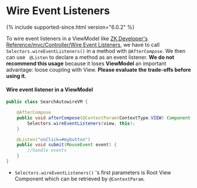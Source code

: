 # Wire Event Listeners

{% include supported-since.html version="6.0.2" %}

To wire event listeners in a ViewModel like [ZK Developer's Reference/mvc/Controller/Wire Event Listeners]({{site.baseurl}}/zk_dev_ref/mvc/wire_event_listeners), we have to call ` Selectors.wireEventListeners() ` in a method with `@AfterCompose`. We then can use ` @Listen` to declare a method as an event listener. **We do not recommend this usage** because it loses <b>ViewModel</b> an important advantage: loose coupling with View. **Please evaluate the trade-offs before using it.**

#### Wire event listener in a ViewModel
```java
public class SearchAutowireVM {

    @AfterCompose
    public void afterCompose(@ContextParam(ContextType.VIEW) Component view) {
        Selectors.wireEventListeners(view, this);
    }

    @Listen("onClick=#mybutton")
    public void submit(MouseEvent event) {
        //handle events
    }
}
```

-  `Selectors.wireEventListeners()` 's first parameters is Root View Component which can be retrieved by `@ContextParam`.
